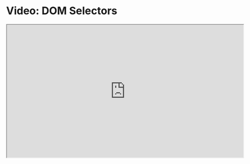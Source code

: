 # Video: DOM Selectors

<iframe src="https://vimeo.com/549326256" width="640" height="360" allowfullscreen="allowfullscreen" allow="autoplay; fullscreen; picture-in-picture"></iframe>
